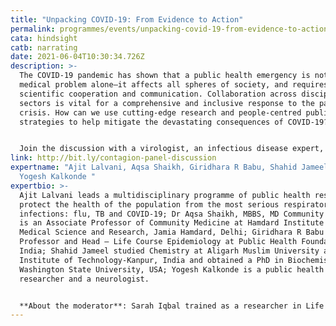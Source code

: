 ```yaml
---
title: "Unpacking COVID-19: From Evidence to Action"
permalink: programmes/events/unpacking-covid-19-from-evidence-to-action/
cata: hindsight
catb: narrating
date: 2021-06-04T10:30:34.726Z
description: >-
  The COVID-19 pandemic has shown that a public health emergency is not a
  medical problem alone—it affects all spheres of society, and requires
  scientific cooperation and communication. Collaboration across disciplines and
  sectors is vital for a comprehensive and inclusive response to the pandemic
  crisis. How can we use cutting-edge research and people-centred public health
  strategies to help mitigate the devastating consequences of COVID-19?


  Join the discussion with a virologist, an infectious disease expert, an epidemiologist, a physician and a professor of community medicine— to explore how cross-disciplinary research combined with sensitive on-the-ground response are crucial to addressing the current public health and socio-economic crises.
link: http://bit.ly/contagion-panel-discussion
expertname: "Ajit Lalvani, Aqsa Shaikh, Giridhara R Babu, Shahid Jameel and
  Yogesh Kalkonde "
expertbio: >-
  Ajit Lalvani leads a multidisciplinary programme of public health research to
  protect the health of the population from the most serious respiratory
  infections: flu, TB and COVID-19; Dr Aqsa Shaikh, MBBS, MD Community Medicine
  is an Associate Professor of Community Medicine at Hamdard Institute of
  Medical Science and Research, Jamia Hamdard, Delhi; Giridhara R Babu is
  Professor and Head – Life Course Epidemiology at Public Health Foundation of
  India; Shahid Jameel studied Chemistry at Aligarh Muslim University and Indian
  Institute of Technology-Kanpur, India and obtained a PhD in Biochemistry at
  Washington State University, USA; Yogesh Kalkonde is a public health
  researcher and a neurologist. 


  **About the moderator**: Sarah Iqbal trained as a researcher in Life Sciences and is currently a Communications and Public Engagement practitioner in India.
---
```

